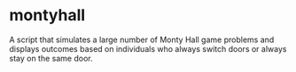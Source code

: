 # montyhall
A script that simulates a large number of Monty Hall game problems and displays outcomes based on individuals who always switch doors or always stay on the same door.
